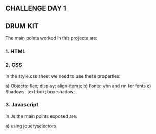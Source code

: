 ## CHALLENGE DAY 1
## DRUM KIT

The main points worked in this projecte are:

### 1. HTML

### 2. CSS

In the style.css sheet we need to use these properties:

a) Objects: flex; display; align-items;
b) Fonts: vhn and rm for fonts
c) Shadows: text-box; box-shadow;


### 3. Javascript

In Js the main points exposed are:

a) using jqueryselectors.